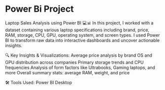 # Power Bi Project 
 Laptop Sales Analysis using Power BI 💻📊
In this project, I worked with a dataset containing various laptop specifications including brand, price, RAM, storage, CPU, GPU, operating system, and screen types. I used Power BI to transform raw data into interactive dashboards and uncover actionable insights.

🔍 Key Insights & Visualizations:
Average price analysis by brand
OS and GPU distribution across companies
Primary storage trends and CPU frequencies
Analysis of form factors like Ultrabooks, Gaming laptops, and more
Overall summary stats: average RAM, weight, and price

🛠️ Tools Used:
Power BI Desktop

